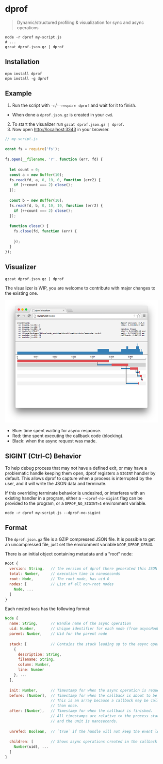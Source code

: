 # dprof

> Dynamic/structured profiling & visualization for sync and async operations

```shell
node -r dprof my-script.js
# ...
gzcat dprof.json.gz | dprof
```

## Installation

```shell
npm install dprof
npm install -g dprof
```

## Example

1. Run the script with `-r`/`--require dprof` and wait for it to finish.
  - When done a `dprof.json.gz` is
  created in your `cwd`.
2. To start the visualizer run `gzcat dprof.json.gz | dprof`.
3. Now open [http://localhost:3343](http://localhost:3343) in your browser.

```javascript
// my-script.js

const fs = require('fs');

fs.open(__filename, 'r', function (err, fd) {

  let count = 0;
  const a = new Buffer(10);
  fs.read(fd, a, 0, 10, 0, function (err2) {
    if (++count === 2) close();
  });

  const b = new Buffer(10);
  fs.read(fd, b, 0, 10, 10, function (err2) {
    if (++count === 2) close();
  });

  function close() {
    fs.close(fd, function (err) {

    });
  }
});
```

## Visualizer

```shell
gzcat dprof.json.gz | dprof
```

The visualizer is WIP, you are welcome to contribute with major changes to the existing one.

![Visualizer](https://github.com/AndreasMadsen/dprof/blob/master/visualizer.png)

* Blue: time spent waiting for async response.
* Red: time spent executing the callback code (blocking).
* Black: when the async request was made.

## SIGINT (Ctrl-C) Behavior

To help debug process that may not have a defined exit, or may have a
problematic handle keeping them open, dprof registers a `SIGINT` handler
by default.
This allows dprof to capture when a process is interrupted by the user,
and it will write the JSON data and terminate.

If this overriding terminate behavior is undesired, or interferes with an
existing handler in a program, either a `--dprof-no-sigint` flag can be
provided to the program, or a `DPROF_NO_SIGINT=1` environment variable.

```
node -r dprof my-script.js --dprof-no-sigint
```

## Format

The `dprof.json.gz` file is a GZIP compressed JSON file. It is possible
to get an uncompressed file, just set the environment variable `NODE_DPROF_DEBUG`.

There is an initial object containing metadata and a "root" node:

```javascript
Root {
  version: String,   // the version of dprof there generated this JSON file
  total: Number,     // execution time in nanoseconds
  root: Node,        // The root node, has uid 0
  nodes: [           // List of all non-root nodes
    Node, ...
  ]
}
```

Each nested `Node` has the following format:

```javascript
Node {
  name: String,      // Handle name of the async operation
  uid: Number,       // Unique identifier for each node (from asyncHook)
  parent: Number,    // Uid for the parent node

  stack: [           // Contains the stack leading up to the async operation
    {
      description: String,
      filename: String,
      column: Number,
      line: Number
    }, ...
  ],

  init: Number,      // Timestamp for when the async operation is requested.
  before: [Number],  // Timestamp for when the callback is about to be called.
                     // This is an array because a callback may be called more
                     // than once.
  after: [Number],   // Timestamp for when the callback is finished.
                     // All timestamps are relative to the process startup time
                     // and the unit is nanoseconds.

  unrefed: Boolean,  // `true` if the handle will not keep the event loop open.

  children: [        // Shows async operations created in the callback
    Number(uid), ...
  ]
}
```
